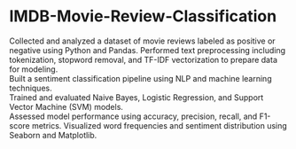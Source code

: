 # IMDB-Movie-Review-Classification

Collected and analyzed a dataset of movie reviews labeled as positive or negative using Python  and Pandas.  Performed text preprocessing including tokenization, stopword removal, and TF-IDF  vectorization to prepare data for modeling.  
Built a sentiment classification pipeline using NLP and machine learning techniques.  
Trained and evaluated Naive Bayes, Logistic Regression, and Support Vector Machine (SVM)  models.  
Assessed model performance using accuracy, precision, recall, and F1-score metrics.  Visualized word frequencies and sentiment distribution using Seaborn and Matplotlib.
